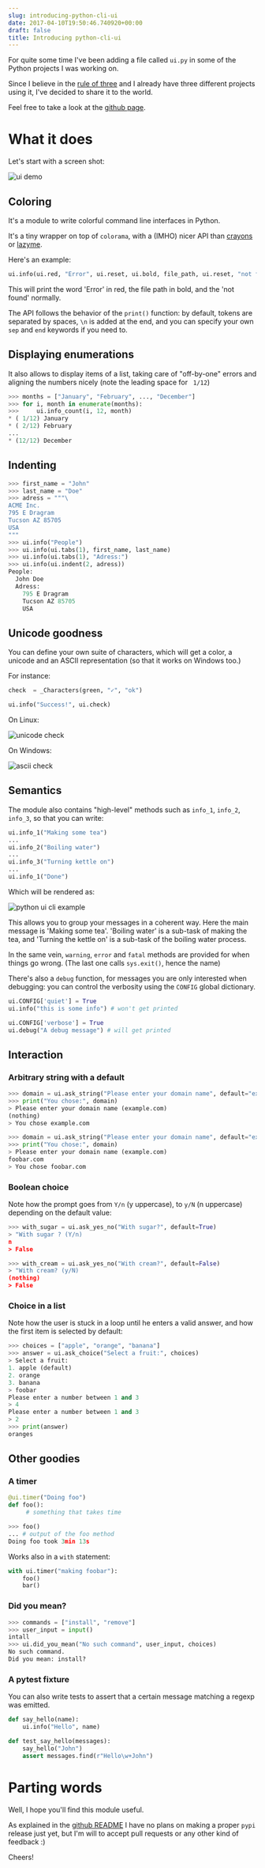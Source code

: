 ```yaml
---
slug: introducing-python-cli-ui
date: 2017-04-10T19:50:46.740920+00:00
draft: false
title: Introducing python-cli-ui
---
```


For quite some time I've been adding a file called `ui.py` in some
of the Python projects I was working on.

Since I believe in the [rule of
three](https://blog.codinghorror.com/rule-of-three/) and I already have three
different projects using it, I've decided to share it to the world.

Feel free to take a look at the [github page](https://github.com/dmerejkowsky/python-cli-ui).

<!--more-->

# What it does

Let's start with a screen shot:

![ui demo](/pics/python-cli-ui-demo.png)


## Coloring

It's a module to write colorful command line interfaces in Python.

It's a tiny wrapper on top of `colorama`, with a (IMHO) nicer API than
[crayons](https://pypi.python.org/pypi/crayons) or
[lazyme](https://pypi.python.org/pypi/lazyme).

Here's an example:

```python
ui.info(ui.red, "Error", ui.reset, ui.bold, file_path, ui.reset, "not found")
```

This will print the word 'Error' in red, the file path in bold, and the
'not found' normally.

The API follows the behavior of the `print()` function: by default, tokens
are separated by spaces, `\n` is added at the end, and you can specify
your own `sep` and `end` keywords if you need to.

## Displaying enumerations

It also allows to display items of a list, taking care of
"off-by-one" errors and aligning the numbers nicely (note the
leading space for ` 1/12`)

```python
>>> months = ["January", "February", ..., "December"]
>>> for i, month in enumerate(months):
>>>     ui.info_count(i, 12, month)
* ( 1/12) January
* ( 2/12) February
...
* (12/12) December
```

## Indenting

```python
>>> first_name = "John"
>>> last_name = "Doe"
>>> adress = """\
ACME Inc.
795 E Dragram
Tucson AZ 85705
USA
"""
>>> ui.info("People")
>>> ui.info(ui.tabs(1), first_name, last_name)
>>> ui.info(ui.tabs(1), "Adress:")
>>> ui.info(ui.indent(2, adress))
People:
  John Doe
  Adress:
    795 E Dragram
    Tucson AZ 85705
    USA
```

## Unicode goodness

You can define your own suite of characters, which will get a color, a
unicode and an ASCII representation (so that it works on Windows too.)

For instance:

```python
check  = _Characters(green, "✓", "ok")

ui.info("Success!", ui.check)
```

On Linux:

![unicode check](/pics/python-cli-ui-check-unicode.png)

On Windows:

![ascii check](/pics/python-cli-ui-check-ascii.png)


## Semantics

The module also contains "high-level" methods such as
`info_1`, `info_2`, `info_3`, so that you can write:

```python
ui.info_1("Making some tea")
...
ui.info_2("Boiling water")
...
ui.info_3("Turning kettle on")
...
ui.info_1("Done")
```

Which will be rendered as:

![python ui cli example](/pics/python-cli-ui.png)

This allows you to group your messages in a coherent way.
Here the main message is 'Making some tea'. 'Boiling water' is a sub-task
of making the tea, and 'Turning the kettle on' is a sub-task of the
boiling water process.

In the same vein, `warning`, `error` and `fatal` methods are provided for when
things go wrong. (The last one calls `sys.exit()`, hence the name)

There's also a `debug` function, for messages you are only interested when
debugging: you can control the verbosity using the `CONFIG` global dictionary.

```python
ui.CONFIG['quiet'] = True
ui.info("this is some info") # won't get printed
```

```python
ui.CONFIG['verbose'] = True
ui.debug("A debug message") # will get printed
```

## Interaction

### Arbitrary string with a default

```python
>>> domain = ui.ask_string("Please enter your domain name", default="example.com")
>>> print("You chose:", domain)
> Please enter your domain name (example.com)
(nothing)
> You chose example.com

>>> domain = ui.ask_string("Please enter your domain name", default="example.com")
>>> print("You chose:", domain)
> Please enter your domain name (example.com)
foobar.com
> You chose foobar.com
```

### Boolean choice

Note how the prompt goes from `Y/n` (y uppercase), to `y/N` (n uppercase)
depending on the default value:

```python
>>> with_sugar = ui.ask_yes_no("With sugar?", default=True)
> "With sugar ? (Y/n)
n
> False

>>> with_cream = ui.ask_yes_no("With cream?", default=False)
> "With cream? (y/N)
(nothing)
> False
```

### Choice in a list

Note how the user is stuck in a loop until he enters a valid answer,
and how the first item is selected by default:

```python
>>> choices = ["apple", "orange", "banana"]
>>> answer = ui.ask_choice("Select a fruit:", choices)
> Select a fruit:
1. apple (default)
2. orange
3. banana
> foobar
Please enter a number between 1 and 3
> 4
Please enter a number between 1 and 3
> 2
>>> print(answer)
oranges
```



## Other goodies

### A timer

```python
@ui.timer("Doing foo")
def foo():
     # something that takes time

>>> foo()
... # output of the foo method
Doing foo took 3min 13s
```

Works also in a `with` statement:

```python
with ui.timer("making foobar"):
    foo()
    bar()
```

### Did you mean?


```python
>>> commands = ["install", "remove"]
>>> user_input = input()
intall
>>> ui.did_you_mean("No such command", user_input, choices)
No such command.
Did you mean: install?
```

### A pytest fixture

You can also write tests to assert that a certain message matching a regexp was
emitted.

```python
def say_hello(name):
    ui.info("Hello", name)

def test_say_hello(messages):
    say_hello("John")
    assert messages.find(r"Hello\w+John")
```

# Parting words

Well, I hope you'll find this module useful.

As explained in the [github
README](https://github.com/dmerejkowsky/python-cli-ui/blob/master/README.md)
I have no plans on making a proper `pypi` release just yet, but I'm will to
accept pull requests or any other kind of feedback :)

Cheers!
